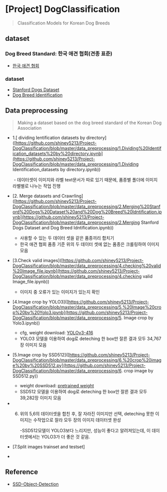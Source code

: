 # [Project] DogClassification 
> Classification Models for Korean Dog Breeds

## dataset

### Dog Breed Standard: 한국 애견 협회(견종 표준)

* [한국 애견 협회](https://www.kkc.or.kr/megazine/megazine_02.html)

### dataset

* [Stanford Dogs Dataset](http://vision.stanford.edu/aditya86/ImageNetDogs/main.html)
* [Dog Breed Identification](https://www.kaggle.com/c/dog-breed-identification/data)

## Data preprocessing

>  Making a dataset based on the dog breed standard of the Korean Dog Association
* 1.[ dividing Ientification datasets by directory]([https://github.com/shiney5213/Project-DogClassification/blob/master/data_preprocessing/1.Dividing%20Identification_datasets%20by%20directory.ipynb](https://github.com/shiney5213/Project-DogClassification/blob/master/data_preprocessing/1.Dividing Identification_datasets by directory.ipynb))

   ​	- 데이터셋이 이미지와 라벨 text문서가  따로 있기 때문에, 품종별 폴더에 이미지 라벨별로 나누는 작업 진행

* [2. Merge datasets and Crawrling]([https://github.com/shiney5213/Project-DogClassification/blob/master/data_preprocessing/2.Merging%20Stanford%20Dogs%20Dataset%20and%20Dog%20Breed%20Idntification.ipynb](https://github.com/shiney5213/Project-DogClassification/blob/master/data_preprocessing/2.Merging Stanford Dogs Dataset and Dog Breed Idntification.ipynb))

   *  사용할 수 있는 두 데이터 셋을 같은 품종끼리 합치기
   * 한국 애견 협회 품종 기준 위의 두 데이터 셋에 없는 품종은 크롤링하여 이미지 모음

* [3.Check valid images]([https://github.com/shiney5213/Project-DogClassification/blob/master/data_preprocessing/4.checking%20valid%20Image_file.ipynb](https://github.com/shiney5213/Project-DogClassification/blob/master/data_preprocessing/4.checking valid Image_file.ipynb))

   * 이미지 중 오류가 있는 이미지가 있는지 확인

* [4.Image crop by YOLO3]([https://github.com/shiney5213/Project-DogClassification/blob/master/data_preprocessing/5.%20Image%20crop%20by%20Yolo3.ipynb](https://github.com/shiney5213/Project-DogClassification/blob/master/data_preprocessing/5. Image crop by Yolo3.ipynb))
   
   *  cfg, weight download: [YOLOv3-416](https://pjreddie.com/darknet/yolo/)
   *  YOLO3 모델을 이용하여  dog로 deteching 한 box만 잘른 결과 모두 34,767장 이미지 모음
   
* [5.Image crop by SSD512]([https://github.com/shiney5213/Project-DogClassification/blob/master/data_preprocessing/6.%20crop%20image%20by%20SSD512.py](https://github.com/shiney5213/Project-DogClassification/blob/master/data_preprocessing/6. crop image by SSD512.py))
   
   * weight download: [pretrained weight](https://drive.google.com/file/d/1a-64b6y6xsQr5puUsHX_wxI1orQDercM/view)
   * SSD512 모델을 이용하여  dog로 deteching 한 box만 잘른 결과 모두 39,282장 이미지 모음
   
* 6. 위의 5,6의 데이터셋을 합친 후, 잘 자라진 이미지만 선택, deteching 못한 이미지는 수작업으로 잘라 모두  장의 이미지 데이터셋 완성

      -SSD512모델이 YOLO3보다 느리지만, 성능이 좋다고 알려져있는데,  이 데이터셋에서는 YOLO3가 더 좋은 것 같음. 

      

* [7.Split images trainset and testset]

*  



## Reference

- [SSD-Object-Detection](https://github.com/InsiderPants/SSD-Object-Detection)

